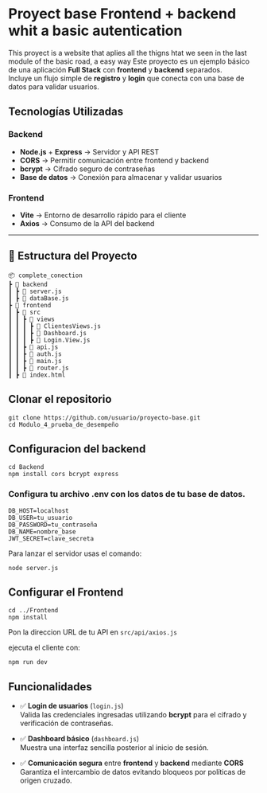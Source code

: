# Proyect base Frontend + backend whit a basic autentication

This proyect is a website that aplies all the thigns htat we seen in the last module of the basic road, a easy way 
Este proyecto es un ejemplo básico de una aplicación **Full Stack** con **frontend** y **backend** separados.  
Incluye un flujo simple de **registro** y **login** que conecta con una base de datos para validar usuarios.  

## Tecnologías Utilizadas

### Backend
- **Node.js** + **Express** → Servidor y API REST
- **CORS** → Permitir comunicación entre frontend y backend
- **bcrypt** → Cifrado seguro de contraseñas
- **Base de datos** → Conexión para almacenar y validar usuarios

### Frontend
- **Vite** → Entorno de desarrollo rápido para el cliente
- **Axios** → Consumo de la API del backend

---

## 📂 Estructura del Proyecto

```
📦 complete_conection
┣ 📂 backend
┃ ┣ 📜 server.js
┃ ┣ 📜 dataBase.js
┣ 📂 frontend
┃ ┣ 📂 src
┃ ┃ ┣ 📂 views
┃ ┃ ┃ ┣ 📜 ClientesViews.js
┃ ┃ ┃ ┣ 📜 Dashboard.js
┃ ┃ ┃ ┣ 📜 Login.View.js   
┃ ┃ ┣ 📜 api.js  
┃ ┃ ┣ 📜 auth.js             
┃ ┃ ┣ 📜 main.js
┃ ┃ ┣ 📜 router.js           
┃ ┣ 📜 index.html    
```

## Clonar el repositorio

```
git clone https://github.com/usuario/proyecto-base.git
cd Modulo_4_prueba_de_desempeño
```
## Configuracion del backend

```
cd Backend
npm install cors bcrypt express
```

### Configura tu archivo .env con los datos de tu base de datos.

```
DB_HOST=localhost
DB_USER=tu_usuario
DB_PASSWORD=tu_contraseña
DB_NAME=nombre_base
JWT_SECRET=clave_secreta
```

Para lanzar el servidor usas el comando:

```
node server.js
```

## Configurar el Frontend

```
cd ../Frontend
npm install
```

Pon la direccion URL de tu API en ```src/api/axios.js``` 

ejecuta el cliente con: 
```
npm run dev
```
## Funcionalidades

- ✅ **Login de usuarios** (`login.js`)  
  Valida las credenciales ingresadas utilizando **bcrypt** para el cifrado y verificación de contraseñas.

- ✅ **Dashboard básico** (`dashboard.js`)  
  Muestra una interfaz sencilla posterior al inicio de sesión.

- ✅ **Comunicación segura** entre **frontend** y **backend** mediante **CORS**  
  Garantiza el intercambio de datos evitando bloqueos por políticas de origen cruzado.
